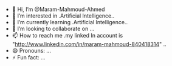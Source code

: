 - 👋 Hi, I’m @Maram-Mahmoud-Ahmed
- 👀 I’m interested in .Artificial Intelligence..
- 🌱 I’m currently learning .Artificial Intelligence..
- 💞️ I’m looking to collaborate on ...
- 📫 How to reach me .my linked In account is "http://www.linkedin.com/in/maram-mahmoud-840418314" ..
- 😄 Pronouns: ...
- ⚡ Fun fact: ...

<!---
Maram-Mahmoud-Ahmed/Maram-Mahmoud-Ahmed is a ✨ special ✨ repository because its `README.md` (this file) appears on your GitHub profile.
You can click the Preview link to take a look at your changes.
--->
